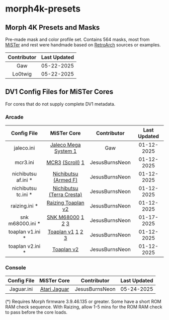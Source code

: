 # morph4k-presets
<h2>Morph 4K Presets and Masks</h3>

Pre-made mask and color profile set. Contains 564 masks, most from [MiSTer](https://github.com/MiSTer-devel) and rest were handmade based on [RetroArch](https://www.retroarch.com/) sources or examples.

| Contributor | Last Updated |
| :---: | :---: |
| Gaw | 05-22-2025 |
| Lo0twig | 05-22-2025 |

<h2>DV1 Config Files for MiSTer Cores</h3>

For cores that do not supply complete DV1 metadata.

<h3>Arcade</h3>

| Config File | MiSTer Core | Contributor | Last Updated |
| :---: | :---: | :---: | :---: |
| jaleco.ini | [Jaleco Mega System 1](https://github.com/va7deo/MegaSys1_A) | Gaw | 01-12-2025 |
| mcr3.ini | [MCR3](https://github.com/MiSTer-devel/Arcade-MCR3_MiSTer) [(Scroll)](https://github.com/MiSTer-devel/Arcade-MCR3Scroll_MiSTer) [1](https://github.com/eubrunosilva/MiSTerMRA) | JesusBurnsNeon | 01-12-2025 |
| nichibutsu af.ini * | [Nichibutsu (Armed F)](https://github.com/va7deo/ArmedF) | JesusBurnsNeon | 01-12-2025 |
| nichibutsu tc.ini * | [Nichibutsu (Terra Cresta)](https://github.com/va7deo/TerraCresta) | JesusBurnsNeon | 01-12-2025 |
| raizing.ini * | [Raizing Toaplan v2](https://github.com/psomashekar/Raizing_FPGA) | JesusBurnsNeon | 01-12-2025 |
| snk m68000.ini * | [SNK M68000](https://github.com/va7deo/SNK68) [1](https://github.com/va7deo/PrehistoricIsle) [2](https://github.com/va7deo/alpha68k) [3](https://github.com/va7deo/NextSpace) | JesusBurnsNeon | 01-17-2025 |
| toaplan v1.ini * | [Toaplan v1](https://github.com/va7deo/zerowing) [1](https://github.com/va7deo/rallybike) [2](https://github.com/va7deo/vimana) [3](https://github.com/va7deo/demonswld) | JesusBurnsNeon | 01-12-2025 |
| toaplan v2.ini * | [Toaplan v2](https://github.com/atrac17/Toaplan2) | JesusBurnsNeon | 01-12-2025 |

<h3>Console</h3>

| Config File | MiSTer Core | Contributor | Last Updated |
| :---: | :---: | :---: | :---: |
| Jaguar.ini | [Atari Jaguar](https://github.com/MiSTer-devel/Jaguar_MiSTer) | JesusBurnsNeon | 05-24-2025 |

(*) Requires Morph firmware 3.9.46.135 or greater. Some have a short ROM RAM check sequence. With Raizing, allow 1-5 mins for the ROM RAM check to pass before the core loads.

